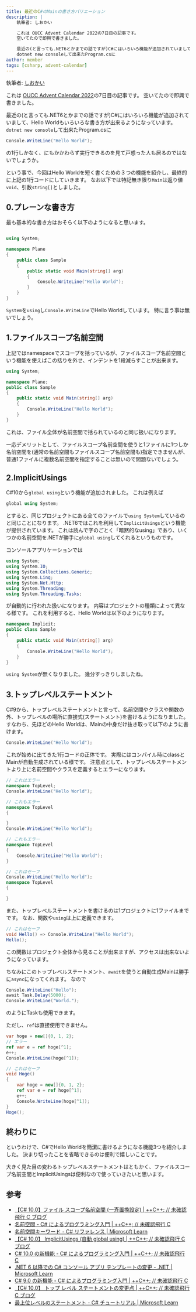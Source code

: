 ```yaml
---
title: 最近のC#のMainの書き方バリエーション
description: |
    執筆者: しおかい

    これは OUCC Advent Calendar 2022の7日目の記事です。
    空いてたので即興で書きました。

    最近の(と言っても.NET6とかまでの話ですが)C#にはいろいろ機能が追加されていまして、Hello Worldもいろいろな書き方が出来るようになっています。
    dotnet new consoleして出来たProgram.csに
author: member
tags: [csharp, advent-calendar]
---
```


執筆者: [しおかい](https://twitter.com/Gs_itisitcat)

これは [OUCC Advent Calendar 2022](https://adventar.org/calendars/7859)の7日目の記事です。
空いてたので即興で書きました。

最近の(と言っても.NET6とかまでの話ですが)C#にはいろいろ機能が追加されていまして、Hello Worldもいろいろな書き方が出来るようになっています。
`dotnet new console`して出来たProgram.csに

```csharp
Console.WriteLine("Hello World");

```

の1行しかなく、にもかかわらず実行できるのを見て戸惑った人も居るのではないでしょうか。

という事で、今回はHello Worldを短く書くための３つの機能を紹介し、最終的に上記の1行コードにしていきます。
なお以下では特記無き限り`Main`は返り値`void`、引数`string[]`としました。

## 0.プレーンな書き方

最も基本的な書き方はおそらく以下のようになると思います。

```csharp

using System;

namespace Plane
{
    public class Sample
    {
        public static void Main(string[] arg)
        {
            Console.WriteLine("Hello World");
        }
    }
}

```

`System`を`using`し`Console.WriteLine`でHello Worldしています。
特に言う事は無いでしょう。

## 1.ファイルスコープ名前空間

上記ではnamespaceでスコープを括っているが、ファイルスコープ名前空間という機能を使えばこの括りを外せ、インデントを1段減らすことが出来ます。

```csharp
using System;

namespace Plane;
public class Sample
{
    public static void Main(string[] arg)
    {
        Console.WriteLine("Hello World");
    }
}
```

これは、ファイル全体が名前空間で括られているのと同じ扱いになります。

一応デメリットとして、ファイルスコープ名前空間を使うと1ファイルに1つしか名前空間を(通常の名前空間もファイルスコープ名前空間も)指定できませんが、普通1ファイルに複数名前空間を指定することは無いので問題ないでしょう。

## 2.ImplicitUsings

C#10から`global using`という機能が追加されました。
これは例えば

```csharp
global using System;
```

とすると、同じプロジェクトにある全てのファイルで`using System`しているのと同じことになります。
.NET6ではこれを利用して`ImplicitUsings`という機能が提供されています。
これは読んで字のごとく「暗黙的なusing」であり、いくつかの名前空間を.NETが勝手に`global using`してくれるというものです。

コンソールアプリケーションでは

```csharp
using System;
using System.IO;
using System.Collections.Generic;
using System.Linq;
using System.Net.Http;
using System.Threading;
using System.Threading.Tasks;
```

が自動的に行われた扱いになります。
内容はプロジェクトの種類によって異なる様です。
これを利用すると、Hello Worldは以下のようになります。

```csharp
namespace Implicit;
public class Sample
{
    public static void Main(string[] arg)
    {
        Console.WriteLine("Hello World");
    }
}
```

`using System`が無くなりました。
幾分すっきりしましたね。

## 3.トップレベルステートメント

C#9から、トップレベルステートメントと言って、名前空間やクラスや関数の外、トップレベルの場所に直接式(ステートメント)を書けるようになりました。
すなわち、先ほどのHello Worldは、Mainの中身だけ抜き取って以下のように書けます。

```csharp
Console.WriteLine("Hello World");
```

これが始めに出てきた1行コードの正体です。
実際にはコンパイル時にclassとMainが自動生成されている様です。
注意点として、トップレベルステートメントより上に名前空間やクラスを定義するとエラーになります。

```csharp
// これはエラー
namespace TopLevel;
Console.WriteLine("Hello World");
```

```csharp
// これもエラー
namespace TopLevel
{

}
Console.WriteLine("Hello World");
```

```csharp
// これもエラー
namespace TopLevel
{
    Console.WriteLine("Hello World");
}
```

```csharp
// これはセーフ
Console.WriteLine("Hello World");
namespace TopLevel
{

}
```

また、トップレベルステートメントを書けるのは1プロジェクトに1ファイルまでです。
なお、関数や`using`は上に定義できます。

```csharp
// これはセーフ
void Hello() => Console.WriteLine("Hello World");
Hello();
```

この関数はプロジェクト全体から見ることが出来ますが、アクセスは出来ないようになっています。

ちなみにこのトップレベルステートメント、`await`を使うと自動生成Mainは勝手に`async`になってくれます。
なので

```csharp
Console.WriteLine("Hello");
await Task.Delay(5000);
Console.WriteLine("World.");
```

のようにTaskも使用できます。

ただし、`ref`は直接使用できません。

```csharp
var hoge = new[]{0, 1, 2};
// エラー
ref var e = ref hoge[^1];
e++;
Console.WriteLine(hoge[^1]);
```

```csharp
// これはセーフ
void Hoge()
{
    var hoge = new[]{0, 1, 2};
    ref var e = ref hoge[^1];
    e++;
    Console.WriteLine(hoge[^1]);
}
Hoge();
```

## 終わりに

というわけで、C#でHello Worldを簡潔に書けるようになる機能3つを紹介しました。
決まり切ったことを省略できるのは便利で嬉しいことです。

大きく見た目の変わるトップレベルステートメントはともかく、ファイルスコープ名前空間とImplicitUsingsは便利なので使っていきたいと思います。

## 参考

- [【C# 10.0】ファイル スコープ名前空間 (一斉置換設定) | ++C++; // 未確認飛行 C ブログ](https://ufcpp.net/blog/2021/11/fix-all-file-scoped-namespace/)
- [名前空間 - C# によるプログラミング入門 | ++C++; // 未確認飛行 C](https://ufcpp.net/study/csharp/sp_namespace.html)
- [名前空間キーワード - C# リファレンス | Microsoft Learn](https://learn.microsoft.com/ja-jp/dotnet/csharp/language-reference/keywords/namespace)
- [【C# 10.0】 ImplicitUsings (自動 global using) | ++C++; // 未確認飛行 C ブログ](https://ufcpp.net/blog/2021/11/implicitusings/)
- [C# 10.0 の新機能 - C# によるプログラミング入門 | ++C++; // 未確認飛行 C](https://ufcpp.net/study/csharp/cheatsheet/ap_ver10/)
- [.NET 6 以降での C# コンソール アプリ テンプレートの変更 - .NET | Microsoft Learn](https://learn.microsoft.com/ja-jp/dotnet/core/tutorials/top-level-templates)
- [C# 9.0 の新機能 - C# によるプログラミング入門 | ++C++; // 未確認飛行 C](https://ufcpp.net/study/csharp/cheatsheet/ap_ver9/)
- [【C# 10.0】 トップ レベル ステートメントの変更点 | ++C++; // 未確認飛行 C ブログ](https://ufcpp.net/blog/2021/11/top-level-csharp10/)
- [最上位レベルのステートメント - C# チュートリアル | Microsoft Learn](https://learn.microsoft.com/ja-jp/dotnet/csharp/whats-new/tutorials/top-level-statements)

